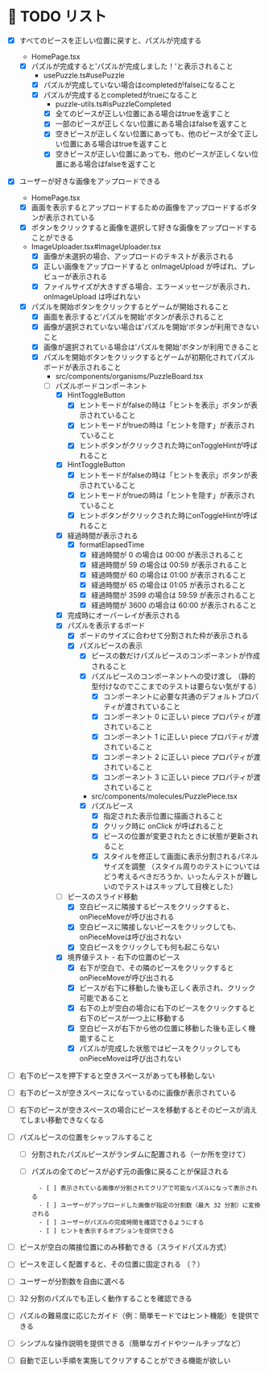 # 🎯 TODO リスト

- [x] すべてのピースを正しい位置に戻すと、パズルが完成する
  - HomePage.tsx
  - [x] パズルが完成すると'パズルが完成しました！'と表示されること
    - usePuzzle.ts#usePuzzle
    - [x] パズルが完成していない場合はcompletedがfalseになること
    - [x] パズルが完成するとcompletedがtrueになること
      - puzzle-utils.ts#isPuzzleCompleted
      - [x] 全てのピースが正しい位置にある場合はtrueを返すこと
      - [x] 一部のピースが正しくない位置にある場合はfalseを返すこと
      - [x] 空きピースが正しくない位置にあっても、他のピースが全て正しい位置にある場合はtrueを返すこと
      - [x] 空きピースが正しい位置にあっても、他のピースが正しくない位置にある場合はfalseを返すこと
- [x] ユーザーが好きな画像をアップロードできる
  - HomePage.tsx
  - [x] 画面を表示するとアップロードするための画像をアップロードするボタンが表示されている
  - [x] ボタンをクリックすると画像を選択して好きな画像をアップロードすることができる
  - ImageUploader.tsx#ImageUploader.tsx
    - [x] 画像が未選択の場合、アップロードのテキストが表示される
    - [x] 正しい画像をアップロードすると onImageUpload が呼ばれ、プレビューが表示される
    - [x] ファイルサイズが大きすぎる場合、エラーメッセージが表示され、onImageUpload は呼ばれない
  - [x] パズルを開始ボタンをクリックするとゲームが開始されること
    - [x] 画面を表示すると'パズルを開始'ボタンが表示されること
    - [x] 画像が選択されていない場合は'パズルを開始'ボタンが利用できないこと
    - [x] 画像が選択されている場合は'パズルを開始'ボタンが利用できること
    - [x] パズルを開始ボタンをクリックするとゲームが初期化されてパズルボードが表示されること
      - src/components/organisms/PuzzleBoard.tsx
      - [ ] パズルボードコンポーネント
        - [x] HintToggleButton
          - [x] ヒントモードがfalseの時は「ヒントを表示」ボタンが表示されていること
          - [x] ヒントモードがtrueの時は「ヒントを隠す」が表示されていること
          - [x] ヒントボタンがクリックされた時にonToggleHintが呼ばれること
        - [x] HintToggleButton
          - [x] ヒントモードがfalseの時は「ヒントを表示」ボタンが表示されていること
          - [x] ヒントモードがtrueの時は「ヒントを隠す」が表示されていること
          - [x] ヒントボタンがクリックされた時にonToggleHintが呼ばれること
        - [x] 経過時間が表示される
          - [x] formatElapsedTime
            - [x] 経過時間が 0 の場合は 00:00 が表示されること
            - [x] 経過時間が 59 の場合は 00:59 が表示されること
            - [x] 経過時間が 60 の場合は 01:00 が表示されること
            - [x] 経過時間が 65 の場合は 01:05 が表示されること
            - [x] 経過時間が 3599 の場合は 59:59 が表示されること
            - [x] 経過時間が 3600 の場合は 60:00 が表示されること
        - [x] 完成時にオーバーレイが表示される
        - [x] パズルを表示するボード
          - [x] ボードのサイズに合わせて分割された枠が表示される
          - [x] パズルピースの表示
            - [x] ピースの数だけパズルピースのコンポーネントが作成されること
            - [x] パズルピースのコンポーネントへの受け渡し
            （静的型付けなのでここまでのテストは要らない気がする）
              - [x] コンポーネントに必要な共通のデフォルトプロパティが渡されていること
              - [x] コンポーネント 0 に正しい piece プロパティが渡されていること
              - [x] コンポーネント 1 に正しい piece プロパティが渡されていること
              - [x] コンポーネント 2 に正しい piece プロパティが渡されていること
              - [x] コンポーネント 3 に正しい piece プロパティが渡されていること
            - src/components/molecules/PuzzlePiece.tsx
            - [x] パズルピース
              - [x] 指定された表示位置に描画されること
              - [x] クリック時に onClick が呼ばれること
              - [x] ピースの位置が変更されたときに状態が更新されること
              - [x] スタイルを修正して画面に表示分割されるパネルサイズを調整
              （スタイル周りのテストについてはどう考えるべきだろうか、いったんテストが難しいのでテストはスキップして目検とした）
        - [ ] ピースのスライド移動
          - [x] 空白ピースに隣接するピースをクリックすると、onPieceMoveが呼び出される
          - [x] 空白ピースに隣接しないピースをクリックしても、onPieceMoveは呼び出されない
          - [x] 空白ピースをクリックしても何も起こらない
        - [x] 境界値テスト - 右下の位置のピース
          - [x] 右下が空白で、その隣のピースをクリックするとonPieceMoveが呼び出される
          - [x] ピースが右下に移動した後も正しく表示され、クリック可能であること
          - [x] 右下の上が空白の場合に右下のピースをクリックすると右下のピースが一つ上に移動する
          - [x] 空白ピースが右下から他の位置に移動した後も正しく機能すること
          - [X] パズルが完成した状態ではピースをクリックしてもonPieceMoveは呼び出されない
- [ ] 右下のピースを押下すると空きスペースがあっても移動しない
- [ ] 右下のピースが空きスペースになっているのに画像が表示されている
- [ ] 右下のピースが空きスペースの場合にピースを移動するとそのピースが消えてしまい移動できなくなる

- [ ] パズルピースの位置をシャッフルすること
  - [ ] 分割されたパズルピースがランダムに配置される（一か所を空けて）  
  - [ ] パズルの全てのピースが必ず元の画像に戻ることが保証される  

          - [ ] 表示されている画像が分割されてクリアで可能なパズルになって表示される
          - [ ] ユーザーがアップロードした画像が指定の分割数（最大 32 分割）に変換される  
          - [ ] ユーザーがパズルの完成時間を確認できるようにする  
          - [ ] ヒントを表示するオプションを提供できる




- [ ] ピースが空白の隣接位置にのみ移動できる（スライドパズル方式）  
- [ ] ピースを正しく配置すると、その位置に固定される （？）
- [ ] ユーザーが分割数を自由に選べる  
- [ ] 32 分割のパズルでも正しく動作することを確認できる  
- [ ] パズルの難易度に応じたガイド（例：簡単モードではヒント機能）を提供できる
- [ ] シンプルな操作説明を提供できる（簡単なガイドやツールチップなど）
- [ ] 自動で正しい手順を実施してクリアすることができる機能が欲しい
